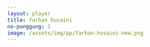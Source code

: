 ```yaml
---
layout: player
title: farhan husaini
no-punggung: 1
image: /assets/img/pp/farhan-husaini-new.png
---
```

